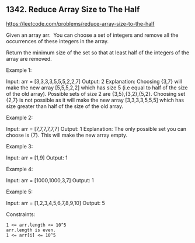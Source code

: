## 1342. Reduce Array Size to The Half

https://leetcode.com/problems/reduce-array-size-to-the-half

Given an array arr.  You can choose a set of integers and remove all the occurrences of these integers in the array.

Return the minimum size of the set so that at least half of the integers of the array are removed.

Example 1:

Input: arr = [3,3,3,3,5,5,5,2,2,7]
Output: 2
Explanation: Choosing {3,7} will make the new array [5,5,5,2,2] which has size 5 (i.e equal to half of the size of the old array).
Possible sets of size 2 are {3,5},{3,2},{5,2}.
Choosing set {2,7} is not possible as it will make the new array [3,3,3,3,5,5,5] which has size greater than half of the size of the old array.

Example 2:

Input: arr = [7,7,7,7,7,7]
Output: 1
Explanation: The only possible set you can choose is {7}. This will make the new array empty.

Example 3:

Input: arr = [1,9]
Output: 1

Example 4:

Input: arr = [1000,1000,3,7]
Output: 1

Example 5:

Input: arr = [1,2,3,4,5,6,7,8,9,10]
Output: 5

Constraints:

    1 <= arr.length <= 10^5
    arr.length is even.
    1 <= arr[i] <= 10^5
